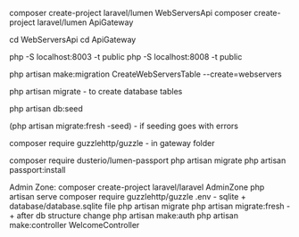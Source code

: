 composer create-project laravel/lumen WebServersApi
composer create-project laravel/lumen ApiGateway

cd WebServersApi
cd ApiGateway

php -S localhost:8003 -t public
php -S localhost:8008 -t public

php artisan make:migration CreateWebServersTable --create=webservers

php artisan migrate - to create database tables

php artisan db:seed

(php artisan migrate:fresh -seed) - if seeding goes with errors


composer require guzzlehttp/guzzle - in gateway folder

composer require dusterio/lumen-passport 
php artisan migrate
php artisan passport:install

Admin Zone:
composer create-project laravel/laravel AdminZone
php artisan serve
composer require guzzlehttp/guzzle
.env - sqlite  + database/database.sqlite file
php artisan migrate
php artisan migrate:fresh - + after db structure change
php artisan make:auth
php artisan make:controller WelcomeController
